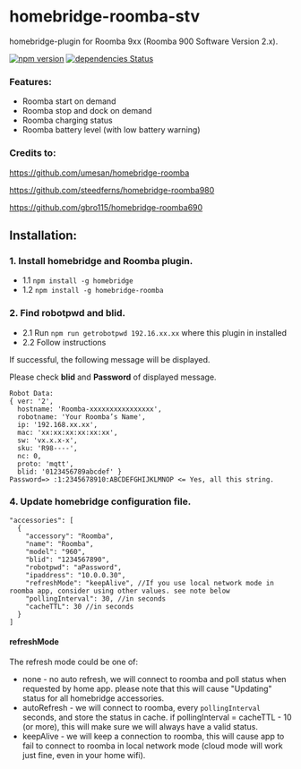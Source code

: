 # homebridge-roomba-stv
homebridge-plugin for Roomba 9xx (Roomba 900 Software Version 2.x).

[![npm version](https://badge.fury.io/js/homebridge-roomba-stv.svg)](https://badge.fury.io/js/homebridge-roomba-stv)
[![dependencies Status](https://david-dm.org/esteban-mallen/homebridge-roomba-stv/status.svg)](https://david-dm.org/esteban-mallen/homebridge-roomba-stv)

### Features:
- Roomba start on demand
- Roomba stop and dock on demand
- Roomba charging status
- Roomba battery level (with low battery warning)

### Credits to:

https://github.com/umesan/homebridge-roomba

https://github.com/steedferns/homebridge-roomba980

https://github.com/gbro115/homebridge-roomba690

## Installation:

### 1. Install homebridge and Roomba plugin.
- 1.1 `npm install -g homebridge`
- 1.2 `npm install -g homebridge-roomba`

### 2. Find robotpwd and blid.
- 2.1 Run `npm run getrobotpwd 192.16.xx.xx` where this plugin in installed
- 2.2 Follow instructions

If successful, the following message will be displayed.

Please check **blid** and **Password** of displayed message.

```
Robot Data:
{ ver: '2',
  hostname: 'Roomba-xxxxxxxxxxxxxxxx',
  robotname: 'Your Roomba’s Name',
  ip: '192.168.xx.xx',
  mac: 'xx:xx:xx:xx:xx:xx',
  sw: 'vx.x.x-x',
  sku: 'R98----',
  nc: 0,
  proto: 'mqtt',
  blid: '0123456789abcdef' }
Password=> :1:2345678910:ABCDEFGHIJKLMNOP <= Yes, all this string.
```

### 4. Update homebridge configuration file.
```
"accessories": [
  {
    "accessory": "Roomba",
    "name": "Roomba",
    "model": "960",
    "blid": "1234567890",
    "robotpwd": "aPassword",
    "ipaddress": "10.0.0.30",
    "refreshMode": "keepAlive", //If you use local network mode in roomba app, consider using other values. see note below
    "pollingInterval": 30, //in seconds
    "cacheTTL": 30 //in seconds
  }
]
```

#### refreshMode
The refresh mode could be one of:
- none - no auto refresh, we will connect to roomba and poll status when requested by home app. please note that this will cause "Updating" status for all homebridge accessories.
- autoRefresh - we will connect to roomba, every `pollingInterval` seconds, and store the status in cache. if pollingInterval = cacheTTL - 10 (or more), this will make sure we will always have a valid status.
- keepAlive - we will keep a connection to roomba, this will cause app to fail to connect to roomba in local network mode (cloud mode will work just fine, even in your home wifi).